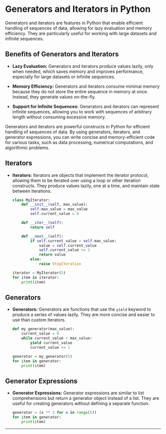 # Generators and Iterators in Python

Generators and iterators are features in Python that enable efficient handling of sequences of data, allowing for lazy evaluation and memory efficiency. They are particularly useful for working with large datasets and infinite sequences.

## Benefits of Generators and Iterators

- **Lazy Evaluation:** Generators and iterators produce values lazily, only when needed, which saves memory and improves performance, especially for large datasets or infinite sequences.

- **Memory Efficiency:** Generators and iterators consume minimal memory because they do not store the entire sequence in memory at once. Instead, they generate values on-the-fly.

- **Support for Infinite Sequences:** Generators and iterators can represent infinite sequences, allowing you to work with sequences of arbitrary length without consuming excessive memory.

Generators and iterators are powerful constructs in Python for efficient handling of sequences of data. By using generators, iterators, and generator expressions, you can write concise and memory-efficient code for various tasks, such as data processing, numerical computations, and algorithmic problems.

## Iterators

- **Iterators:** Iterators are objects that implement the iterator protocol, allowing them to be iterated over using a loop or other iteration constructs. They produce values lazily, one at a time, and maintain state between iterations.

  ```python
  class MyIterator:
      def __init__(self, max_value):
          self.max_value = max_value
          self.current_value = 0

      def __iter__(self):
          return self

      def __next__(self):
          if self.current_value < self.max_value:
              value = self.current_value
              self.current_value += 1
              return value
          else:
              raise StopIteration

  iterator = MyIterator(5)
  for item in iterator:
      print(item)
  ```

## Generators

- **Generators:** Generators are functions that use the `yield` keyword to produce a series of values lazily. They are more concise and easier to use than custom iterators.

  ```python
  def my_generator(max_value):
      current_value = 0
      while current_value < max_value:
          yield current_value
          current_value += 1

  generator = my_generator(5)
  for item in generator:
      print(item)
  ```

## Generator Expressions

- **Generator Expressions:** Generator expressions are similar to list comprehensions but return a generator object instead of a list. They are useful for creating generators without defining a separate function.

  ```python
  generator = (x ** 2 for x in range(5))
  for item in generator:
      print(item)
  ```
---